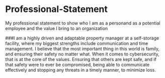 # Professional-Statement
My professional statement to show who I am as a personand as a potential employee and the value I bring to an organization

###I am a highly driven and adaptable property manager at a self-storage facility, where my biggest strengths include communication and time management. I believe that the most important thing in this world is family, and ensuring their safety no matter what. When it comes to cybersecurity, that is at the core of the values. Ensuring that others are kept safe, and if that safety were to ever be compromised, being able to communicate effectively and stopping any threats in a timely manner, to minimize loss.
